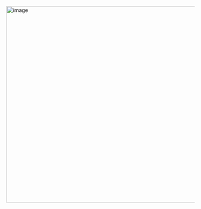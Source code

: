 <img width="1045" height="525" alt="image" src="https://github.com/user-attachments/assets/61bfae92-4094-4e3c-9d5a-d93ce9201f1c" />
